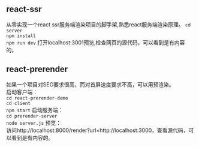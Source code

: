 ## react-ssr
从零实现一个react ssr服务端渲染项目的脚手架,熟悉react服务端渲染原理。
`cd server`     
`npm install`   
`npm run dev`
打开localhost:3001预览,检查网页的源代码，可以看到是有内容的。    

## react-prerender
如果一个项目对SEO要求很高，而对首屏速度要求不高，可以用预渲染。     
启动客户端：    
`cd react-prerender-demo`   
`cd client`     
`npm start`
启动服务端：    
`cd prerender-server`       
`node server.js`
预览：  
访问http://localhost:8000/render?url=http://localhost:3000，查看源代码，可以看到是有内容的。